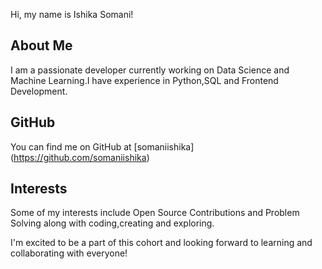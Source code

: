 Hi, my name is Ishika Somani!

## About Me
I am a passionate developer currently working on Data Science and Machine Learning.I have experience in Python,SQL and Frontend Development.

## GitHub
You can find me on GitHub at [somaniishika] (https://github.com/somaniishika)

## Interests
Some of my interests include Open Source Contributions and Problem Solving along with coding,creating and exploring.

I'm excited to be a part of this cohort and looking forward to learning and collaborating with everyone!
